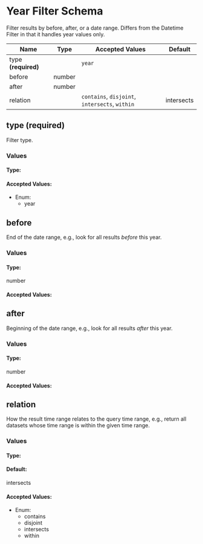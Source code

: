 # Year Filter Schema

Filter results by before, after, or a date range. Differs from the Datetime Filter in that it handles year values only.


| Name | Type | Accepted Values | Default |
|------|------|--------|---------|
| type **(required)**| | `year`|  |
| before| number| |  |
| after| number| |  |
| relation| | `contains`, `disjoint`, `intersects`, `within`| intersects |


## type **(required)**

Filter type.

### Values

#### Type:



#### Accepted Values:
* Enum:
  - year





## before

End of the date range, e.g., look for all results *before* this year.

### Values

#### Type:
number


#### Accepted Values:





## after

Beginning of the date range, e.g., look for all results *after* this year.

### Values

#### Type:
number


#### Accepted Values:





## relation

How the result time range relates to the query time range, e.g., return all datasets whose time range is within the given time range.

### Values

#### Type:

#### Default:
intersects


#### Accepted Values:
* Enum:
  - contains
  - disjoint
  - intersects
  - within






